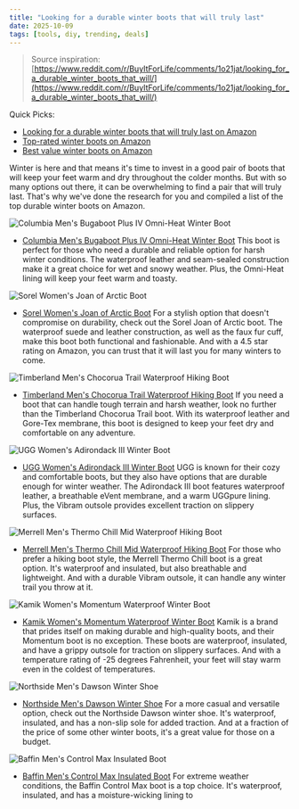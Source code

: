 ```yaml
---
title: "Looking for a durable winter boots that will truly last"
date: 2025-10-09
tags: [tools, diy, trending, deals]
---
```


> Source inspiration: [https://www.reddit.com/r/BuyItForLife/comments/1o21jat/looking_for_a_durable_winter_boots_that_will/](https://www.reddit.com/r/BuyItForLife/comments/1o21jat/looking_for_a_durable_winter_boots_that_will/)

Quick Picks:
- [Looking for a durable winter boots that will truly last on Amazon](https://www.amazon.com/s?k=Looking%20for%20a%20durable%20winter%20boots%20that%20will%20truly%20last&tag=practo-20)
- [Top-rated winter boots on Amazon](https://www.amazon.com/s?k=Top-rated%20winter%20boots&tag=practo-20)
- [Best value winter boots on Amazon](https://www.amazon.com/s?k=Best%20value%20winter%20boots&tag=practo-20)

Winter is here and that means it's time to invest in a good pair of boots that will keep your feet warm and dry throughout the colder months. But with so many options out there, it can be overwhelming to find a pair that will truly last. That's why we've done the research for you and compiled a list of the top durable winter boots on Amazon.

![Columbia Men's Bugaboot Plus IV Omni-Heat Winter Boot](https://placehold.co/800x600/e67e22/white.png?text=Columbia%20Men%27s%20Bugaboot%20Plus%20I)
- [Columbia Men's Bugaboot Plus IV Omni-Heat Winter Boot](https://www.amazon.com/s?k=Columbia%20Men%27s%20Bugaboot%20Plus%20IV%20Omni-Heat%20Winter%20Boot&tag=practo-20)
This boot is perfect for those who need a durable and reliable option for harsh winter conditions. The waterproof leather and seam-sealed construction make it a great choice for wet and snowy weather. Plus, the Omni-Heat lining will keep your feet warm and toasty.

![Sorel Women's Joan of Arctic Boot](https://placehold.co/800x600/9b59b6/white.png?text=Sorel%20Women%27s%20Joan%20of%20Arctic%20B)
- [Sorel Women's Joan of Arctic Boot](https://www.amazon.com/s?k=Sorel%20Women%27s%20Joan%20of%20Arctic%20Boot&tag=practo-20)
For a stylish option that doesn't compromise on durability, check out the Sorel Joan of Arctic boot. The waterproof suede and leather construction, as well as the faux fur cuff, make this boot both functional and fashionable. And with a 4.5 star rating on Amazon, you can trust that it will last you for many winters to come.

![Timberland Men's Chocorua Trail Waterproof Hiking Boot](https://placehold.co/800x600/e74c3c/white.png?text=Timberland%20Men%27s%20Chocorua%20Trai)
- [Timberland Men's Chocorua Trail Waterproof Hiking Boot](https://www.amazon.com/s?k=Timberland%20Men%27s%20Chocorua%20Trail%20Waterproof%20Hiking%20Boot&tag=practo-20)
If you need a boot that can handle tough terrain and harsh weather, look no further than the Timberland Chocorua Trail boot. With its waterproof leather and Gore-Tex membrane, this boot is designed to keep your feet dry and comfortable on any adventure.

![UGG Women's Adirondack III Winter Boot](https://placehold.co/800x600/e67e22/white.png?text=UGG%20Women%27s%20Adirondack%20III%20Win)
- [UGG Women's Adirondack III Winter Boot](https://www.amazon.com/s?k=UGG%20Women%27s%20Adirondack%20III%20Winter%20Boot&tag=practo-20)
UGG is known for their cozy and comfortable boots, but they also have options that are durable enough for winter weather. The Adirondack III boot features waterproof leather, a breathable eVent membrane, and a warm UGGpure lining. Plus, the Vibram outsole provides excellent traction on slippery surfaces.

![Merrell Men's Thermo Chill Mid Waterproof Hiking Boot](https://placehold.co/800x600/9b59b6/white.png?text=Merrell%20Men%27s%20Thermo%20Chill%20Mid)
- [Merrell Men's Thermo Chill Mid Waterproof Hiking Boot](https://www.amazon.com/s?k=Merrell%20Men%27s%20Thermo%20Chill%20Mid%20Waterproof%20Hiking%20Boot&tag=practo-20)
For those who prefer a hiking boot style, the Merrell Thermo Chill boot is a great option. It's waterproof and insulated, but also breathable and lightweight. And with a durable Vibram outsole, it can handle any winter trail you throw at it.

![Kamik Women's Momentum Waterproof Winter Boot](https://placehold.co/800x600/9b59b6/white.png?text=Kamik%20Women%27s%20Momentum%20Waterpr)
- [Kamik Women's Momentum Waterproof Winter Boot](https://www.amazon.com/s?k=Kamik%20Women%27s%20Momentum%20Waterproof%20Winter%20Boot&tag=practo-20)
Kamik is a brand that prides itself on making durable and high-quality boots, and their Momentum boot is no exception. These boots are waterproof, insulated, and have a grippy outsole for traction on slippery surfaces. And with a temperature rating of -25 degrees Fahrenheit, your feet will stay warm even in the coldest of temperatures.

![Northside Men's Dawson Winter Shoe](https://placehold.co/800x600/2ecc71/white.png?text=Northside%20Men%27s%20Dawson%20Winter%20)
- [Northside Men's Dawson Winter Shoe](https://www.amazon.com/s?k=Northside%20Men%27s%20Dawson%20Winter%20Shoe&tag=practo-20)
For a more casual and versatile option, check out the Northside Dawson winter shoe. It's waterproof, insulated, and has a non-slip sole for added traction. And at a fraction of the price of some other winter boots, it's a great value for those on a budget.

![Baffin Men's Control Max Insulated Boot](https://placehold.co/800x600/f39c12/white.png?text=Baffin%20Men%27s%20Control%20Max%20Insul)
- [Baffin Men's Control Max Insulated Boot](https://www.amazon.com/s?k=Baffin%20Men%27s%20Control%20Max%20Insulated%20Boot&tag=practo-20)
For extreme weather conditions, the Baffin Control Max boot is a top choice. It's waterproof, insulated, and has a moisture-wicking lining to
